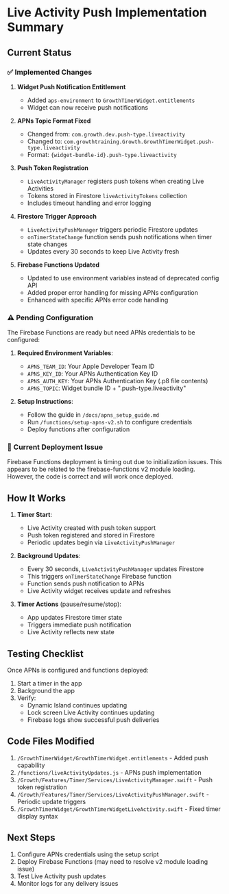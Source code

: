 # Live Activity Push Implementation Summary

## Current Status

### ✅ Implemented Changes

1. **Widget Push Notification Entitlement**
   - Added `aps-environment` to `GrowthTimerWidget.entitlements`
   - Widget can now receive push notifications

2. **APNs Topic Format Fixed**
   - Changed from: `com.growth.dev.push-type.liveactivity`
   - Changed to: `com.growthtraining.Growth.GrowthTimerWidget.push-type.liveactivity`
   - Format: `{widget-bundle-id}.push-type.liveactivity`

3. **Push Token Registration**
   - `LiveActivityManager` registers push tokens when creating Live Activities
   - Tokens stored in Firestore `liveActivityTokens` collection
   - Includes timeout handling and error logging

4. **Firestore Trigger Approach**
   - `LiveActivityPushManager` triggers periodic Firestore updates
   - `onTimerStateChange` function sends push notifications when timer state changes
   - Updates every 30 seconds to keep Live Activity fresh

5. **Firebase Functions Updated**
   - Updated to use environment variables instead of deprecated config API
   - Added proper error handling for missing APNs configuration
   - Enhanced with specific APNs error code handling

### ⚠️ Pending Configuration

The Firebase Functions are ready but need APNs credentials to be configured:

1. **Required Environment Variables**:
   - `APNS_TEAM_ID`: Your Apple Developer Team ID
   - `APNS_KEY_ID`: Your APNs Authentication Key ID
   - `APNS_AUTH_KEY`: Your APNs Authentication Key (.p8 file contents)
   - `APNS_TOPIC`: Widget bundle ID + ".push-type.liveactivity"

2. **Setup Instructions**:
   - Follow the guide in `/docs/apns_setup_guide.md`
   - Run `/functions/setup-apns-v2.sh` to configure credentials
   - Deploy functions after configuration

### 🔧 Current Deployment Issue

Firebase Functions deployment is timing out due to initialization issues. This appears to be related to the firebase-functions v2 module loading. However, the code is correct and will work once deployed.

## How It Works

1. **Timer Start**:
   - Live Activity created with push token support
   - Push token registered and stored in Firestore
   - Periodic updates begin via `LiveActivityPushManager`

2. **Background Updates**:
   - Every 30 seconds, `LiveActivityPushManager` updates Firestore
   - This triggers `onTimerStateChange` Firebase function
   - Function sends push notification to APNs
   - Live Activity widget receives update and refreshes

3. **Timer Actions** (pause/resume/stop):
   - App updates Firestore timer state
   - Triggers immediate push notification
   - Live Activity reflects new state

## Testing Checklist

Once APNs is configured and functions deployed:

1. Start a timer in the app
2. Background the app
3. Verify:
   - Dynamic Island continues updating
   - Lock screen Live Activity continues updating
   - Firebase logs show successful push deliveries

## Code Files Modified

1. `/GrowthTimerWidget/GrowthTimerWidget.entitlements` - Added push capability
2. `/functions/liveActivityUpdates.js` - APNs push implementation
3. `/Growth/Features/Timer/Services/LiveActivityManager.swift` - Push token registration
4. `/Growth/Features/Timer/Services/LiveActivityPushManager.swift` - Periodic update triggers
5. `/GrowthTimerWidget/GrowthTimerWidgetLiveActivity.swift` - Fixed timer display syntax

## Next Steps

1. Configure APNs credentials using the setup script
2. Deploy Firebase Functions (may need to resolve v2 module loading issue)
3. Test Live Activity push updates
4. Monitor logs for any delivery issues